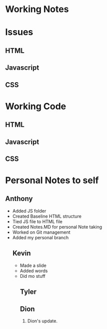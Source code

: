 # Working Notes



# Issues

## HTML

## Javascript

## CSS



# Working Code

## HTML

## Javascript

## CSS



# Personal Notes to self 

## Anthony
<ul>
  <li> Added JS folder </li>
  <li> Created Baseline HTML structure </li>
  <li> Tied JS file to HTML file</li>
  <li> Created Notes.MD for personal Note taking</li>
  <li> Worked on Git management</li>
  <li> Added my personal branch</li>




## Kevin
<ul>
  <li> Made a slide </li>
  <li> Added words </li>
  <li> Did mo stuff </li>


## Tyler



## Dion
1. Dion's update. 
